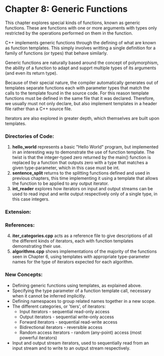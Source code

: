 # Chapter 8: Generic Functions

This chapter explores special kinds of functions, known as generic functions. These are functions with one or more arguments with types only restricted by the operations performed on them in the function.

C++ implements generic functions through the defining of what are known as function templates. This simply involves writting a single definition for a family of functions (or types) that behave similarly. 

Generic functions are naturally based around the concept of polymorphism, the ability of a function to adapt and supprt multiple types of its arguments (and even its return type).

Because of their special nature, the compiler automatically generates out of templates separate functions each with parameter types that match the calls to the template found in the source code. For this reason template functions must be defined in the same file that it was declared. Therefore, we usually must not only declare, but also implement templates in a header file rather than a C++ source file.

Iterators are also explored in greater depth, which themselves are built upon templates.

### Directories of Code:
1) **hello_world** represents a basic "Hello World" program, but implemented in an interesting way to demonstrate the use of function template.
The twist is that the integer-typed zero returned by the main() function is replaced by a function that outputs zero with a type that matches a given type-parameter, which in this case must be int.
2) **sentence_split** returns to the splitting functions defined and used in previous chapters, this time implementing it using a template that allows the function to be applied to any output iterator.
3) **int_reader** explores how iterators on input and output streams can be used to read input and write output respectively only of a single type, in this case integers.

### Extension:

### References:
4) **iter_categories.cpp** acts as a reference file to give descriptions of all the different kinds of iterators, each with function templates demonstrating their use.
5) **algorithms.cpp** shows implementations of the majority of the <algorithm> functions seen in Chapter 6, using templates with appropriate type-parameter names for the type of iterators expected for each algorithm.

### New Concepts:
* Defining generic functions using templates, as explained above.
* Specifying the type parameter of a function template call, necessary when it cannot be inferred implicitly.
* Defining namespaces to group related names together in a new scope.
* The different categories, or 'tiers', of iterators:
    * Input iterators         - sequential read-only access
    * Output iterators        - sequential write-only access
    * Forward iterators       - sequential read-write access
    * Bidirectional iterators - reversible access
    * Random access iterators - random (any-point) access (most powerful iterators)
* Input and output stream iterators, used to sequentially read from an input stream and to write to an output stream respectively.

